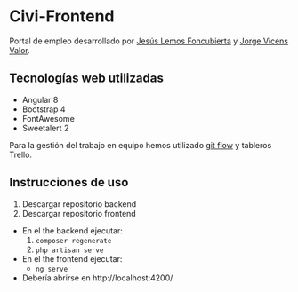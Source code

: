 # Civi-Frontend

Portal de empleo desarrollado por [Jesús Lemos Foncubierta](https://github.com/JesusLemos) y [Jorge Vicens Valor](https://github.com/drzoidberg).

## Tecnologías web utilizadas
- Angular 8
- Bootstrap 4
- FontAwesome
- Sweetalert 2

Para la gestión del trabajo en equipo hemos utilizado [git flow](https://nvie.com/posts/a-successful-git-branching-model/) y tableros Trello.

## Instrucciones de uso
1. Descargar repositorio backend
2. Descargar repositorio frontend

- En el the backend ejecutar:
    1. `composer regenerate`
	2. `php artisan serve`
- En el the frontend ejecutar:
	- `ng serve`
- Debería abrirse en http://localhost:4200/